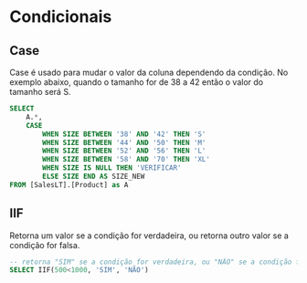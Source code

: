# Condicionais

## Case

Case é usado para mudar o valor da coluna dependendo da condição. No exemplo abaixo, quando o tamanho for de 38 a 42 então o valor do tamanho será S.

```sql
SELECT 
	A.*,
	CASE
		WHEN SIZE BETWEEN '38' AND '42' THEN 'S'
		WHEN SIZE BETWEEN '44' AND '50' THEN 'M'
		WHEN SIZE BETWEEN '52' AND '56' THEN 'L'
		WHEN SIZE BETWEEN '58' AND '70' THEN 'XL'
		WHEN SIZE IS NULL THEN 'VERIFICAR'
		ELSE SIZE END AS SIZE_NEW
FROM [SalesLT].[Product] as A
```

## IIF

Retorna um valor se a condição for verdadeira, ou retorna outro valor se a condição for falsa.

```sql
-- retorna "SIM" se a condição for verdadeira, ou "NÃO" se a condição for falsa:
SELECT IIF(500<1000, 'SIM', 'NÃO')
```
